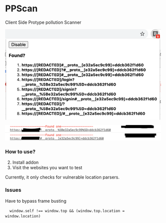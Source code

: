 # PPScan


Client Side Protype pollution Scanner


![Example](./images/example.png)

![Example0](./images/example0.png)


### How to use?
2. Install addon 
3. Visit the websites you want to test


Currently, it only checks for vulnerable location parsers. 

### Issues
Have to bypass frame busting

``  
  window.self !== window.top && (window.top.location = window.location)
``


